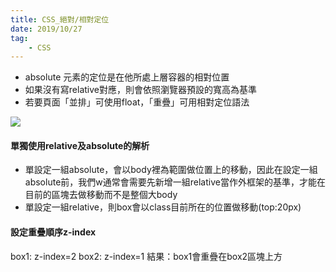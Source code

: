```yaml
---
title: CSS_絕對/相對定位
date: 2019/10/27
tag: 
    - CSS
---
```


- absolute 元素的定位是在他所處上層容器的相對位置
- 如果沒有寫relative對應，則會依照瀏覽器預設的寬高為基準
- 若要頁面「並排」可使用float，「重疊」可用相對定位語法

![](https://i.imgur.com/A0HbxdZ.png) 


#### 單獨使用relative及absolute的解析
- 單設定一組absolute，會以body裡為範圍做位置上的移動，因此在設定一組absolute前，我們w通常會需要先新增一組relative當作外框架的基準，才能在目前的區塊去做移動而不是整個大body
- 單設定一組relative，則box會以class目前所在的位置做移動(top:20px)

#### 設定重疊順序z-index

box1: z-index=2
box2: z-index=1
結果：box1會重疊在box2區塊上方



